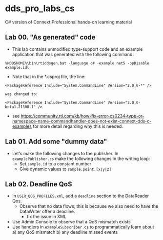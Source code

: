 # dds_pro_labs_cs
C# version of Connext Professional hands-on learning material

## Lab 00. "As generated" code

- This lab contains unmodified type-support code and an example application that was generated with the following command:
```
%NDDSHOME%\bin\rtiddsgen.bat -language c# -example net5 -ppDisable example.idl
```
- Note that in the *.csproj file, the line: 
```
<PackageReference Include="System.CommandLine" Version="2.0.0-*" /> 
```
    was changed to:
``` 
<PackageReference Include="System.CommandLine" Version="2.0.0-beta1.21308.1" />
```
  - see https://community.rti.com/kb/how-fix-error-cs0234-type-or-namespace-name-commandhandler-does-not-exist-connext-dds-c-examples for more detail regarding why this is needed.

## Lab 01. Add some "dummy data" 

- Let's make the following changes to the publisher. In `examplePublisher.cs` make the following changes in the writing loop:
  - Set `sample.id` to a constant number
  - Give dynamic values to `sample.point.[x|y|z]`

## Lab 02. Deadline QoS

- In `USER_QOS_PROFILES.xml`, add a `deadline` section to the DataReader Qos. 
  - Observe that no data flows; this is because we also need to have the DataWriter offer a deadline. 
    - fix the issue in XML
- Use Admin Console to observe that a QoS mismatch exists
- Use handlers in `exampleSubscriber.cs` to programmatically learn about 
  a) any QoS mismatch
  b) any deadline missed events
    